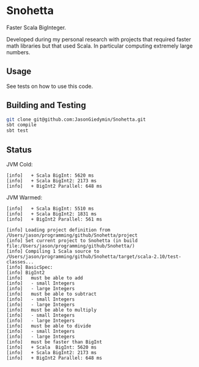 # Snohetta

Faster Scala BigInteger.

Developed during my personal research with projects that required faster math libraries but that used Scala. In particular computing extremely large numbers.

## Usage

See tests on how to use this code.

## Building and Testing

```bash
git clone git@github.com:JasonGiedymin/Snohetta.git
sbt compile
sbt test
```

## Status

JVM Cold:

    [info]   + Scala BigInt: 5620 ms
    [info]   + Scala BigInt2: 2173 ms
    [info]   + BigInt2 Parallel: 648 ms

JVM Warmed:

    [info]   + Scala BigInt: 5510 ms
    [info]   + Scala BigInt2: 1831 ms
    [info]   + BigInt2 Parallel: 561 ms

```text
[info] Loading project definition from /Users/jason/programming/github/Snohetta/project
[info] Set current project to Snohetta (in build file:/Users/jason/programming/github/Snohetta/)
[info] Compiling 1 Scala source to /Users/jason/programming/github/Snohetta/target/scala-2.10/test-classes...
[info] BasicSpec:
[info] BigInt2
[info]   must be able to add
[info]   - small Integers
[info]   - large Integers
[info]   must be able to subtract
[info]   - small Integers
[info]   - large Integers
[info]   must be able to multiply
[info]   - small Integers
[info]   - large Integers
[info]   must be able to divide
[info]   - small Integers
[info]   - large Integers
[info]   must be faster than BigInt
[info]   + Scala  BigInt: 5620 ms
[info]   + Scala BigInt2: 2173 ms
[info]   + BigInt2 Parallel: 648 ms
```
